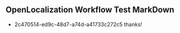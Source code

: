 ## OpenLocalization Workflow Test MarkDown
* 2c470514-ed9c-48d7-a74d-a41733c272c5 thanks!

<!--HONumber=Jul16_HO2-->


